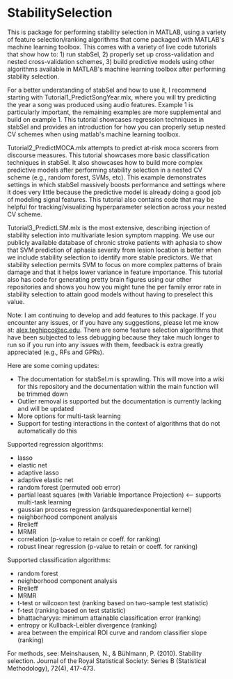 # StabilitySelection
This is package for performing stability selection in MATLAB, using a variety of feature selection/ranking algorithms that come packaged with MATLAB's machine learning toolbox. This comes with a variety of live code tutorials that show how to: 1) run stabSel, 2) properly set up cross-validation and nested cross-validation schemes, 3) build predictive models using other algorithms available in MATLAB's machine learning toolbox after performing stability selection.

For a better understanding of stabSel and how to use it, I recommend starting with Tutorial1_PredictSongYear.mlx, where you will try predicting the year a song was produced using audio features. Example 1 is particularly important, the remaining examples are more supplemental and build on example 1. This tutorial showcases regression techniques in stabSel and provides an introduction for how you can properly setup nested CV schemes when using matlab's machine learning toolbox. 

Tutorial2_PredictMOCA.mlx attempts to predict at-risk moca scorers from discourse measures. This tutorial showcases more basic classification techniques in stabSel. It also showcases how to build more complex predictive models after performing stability selection in a nested CV scheme (e.g., random forest, SVMs, etc). This example demonstrates settings in which stabSel massively boosts performance and settings where it does very little because the predictive model is already doing a good job of modeling signal features. This tutorial also contains code that may be helpful for tracking/visualizing hyperparameter selection across your nested CV scheme. 

Tutorial3_PredictLSM.mlx is the most extensive, describing injection of stability selection into multivariate lesion symptom mapping. We use our publicly available database of chronic stroke patients with aphasia to show that SVM prediction of aphasia severity from lesion location is better when we include stability selection to identify more stable predictors. We that  stability selection permits SVM to focus on more complex patterns of brain damage and that it helps lower variance in feature importance. This tutorial also has code for generating pretty brain figures using our other repositories and shows you how you might tune the per family error rate in stability selection to attain good models without having to preselect this value. 

Note: I am continuing to develop and add features to this package. If you encounter any issues, or if you have any suggestions, please let me know at: alex.teghipco@sc.edu. There are some feature selection algorithms that have been subjected to less debugging because they take much longer to run so if you run into any issues with them, feedback is extra greatly appreciated (e.g., RFs and GPRs).

Here are some coming updates: 
- The documentation for stabSel.m is sprawling. This will move into a wiki for this repository and the documentation within the main function will be trimmed down 
- Outlier removal is supported but the documentation is currently lacking and will be updated
- More options for multi-task learning
- Support for testing interactions in the context of algorithms that do not automatically do this

Supported regression algorithms: 
- lasso
- elastic net
- adaptive lasso
- adaptive elastic net
- random forest (permuted oob error)
- partial least squares (with Variable Importance Projection) <-- supports multi-task learning
- gaussian process regression (ardsquaredexponential kernel)
- neighborhood component analysis
- Rrelieff
- MRMR
- correlation (p-value to retain or coeff. for ranking)
- robust linear regression (p-value to retain or coeff. for ranking)

Supported classification algorithms:
- random forest
- neighborhood component analysis
- Rrelieff
- MRMR
- t-test or wilcoxon test (ranking based on two-sample test statistic)
- f-test (ranking based on test statistic)
- bhattacharyya: minimum attainable classification error  (ranking)
- entropy or Kullback-Leibler divergence (ranking)
- area between the empirical ROI curve and random classifier slope (ranking)

For methods, see: 
Meinshausen, N., & Bühlmann, P. (2010). Stability selection. Journal of the Royal Statistical Society: Series B (Statistical Methodology), 72(4), 417-473.
